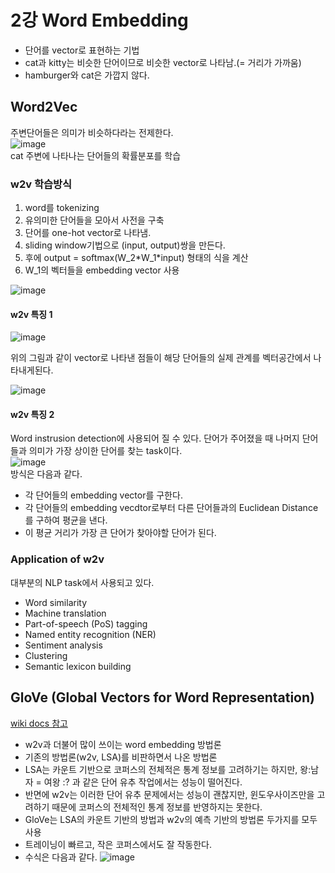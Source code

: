 # 2강 Word Embedding

- 단어를 vector로 표현하는 기법
- cat과 kitty는 비슷한 단어이므로 비슷한 vector로 나타남.(= 거리가 가까움)
- hamburger와 cat은 가깝지 않다.

## Word2Vec
주변단어들은 의미가 비슷하다라는 전제한다.  
![image](https://user-images.githubusercontent.com/50571795/132268761-bb808cb8-2e5c-4844-b5eb-64c2ca6021fc.png)  
cat 주변에 나타나는 단어들의 확률분포를 학습

### w2v 학습방식
1. word를 tokenizing
2. 유의미한 단어들을 모아서 사전을 구축
3. 단어를 one-hot vector로 나타냄.
4. sliding window기법으로 (input, output)쌍을 만든다.
5. 후에 output = softmax(W_2\*W_1\*input) 형태의 식을 계산
6. W_1의 벡터들을 embedding vector 사용

![image](https://user-images.githubusercontent.com/50571795/132286178-f3211187-dbc5-400d-9f7f-340dddbf371b.png)



#### w2v 특징 1

![image](https://user-images.githubusercontent.com/50571795/132286399-936d1c26-60bd-4e4e-bfcc-dc1ecb029f11.png)

위의 그림과 같이 vector로 나타낸 점들이 해당 단어들의 실제 관계를 벡터공간에서 나타내게된다.

![image](https://user-images.githubusercontent.com/50571795/132286570-cd008100-c90c-4848-8a6a-17c175beccc6.png)
#### w2v 특징 2
Word instrusion detection에 사용되어 질 수 있다. 단어가 주어졌을 때 나머지 단어들과 의미가 가장 상이한 단어를 찾는 task이다.  
![image](https://user-images.githubusercontent.com/50571795/132286661-c90a7333-4730-4058-bca4-2156a5aee162.png)  
방식은 다음과 같다.
- 각 단어들의 embedding vector를 구한다.
- 각 단어들의 embedding vecdtor로부터 다른 단어들과의 Euclidean Distance를 구하여 평균을 낸다.
- 이 평균 거리가 가장 큰 단어가 찾아야할 단어가 된다.

### Application of w2v
대부분의 NLP task에서 사용되고 있다.
- Word similarity
- Machine translation
- Part-of-speech (PoS) tagging
- Named entity recognition (NER)
- Sentiment analysis
- Clustering
- Semantic lexicon building

## GloVe (Global Vectors for Word Representation)
[wiki docs 참고](https://wikidocs.net/22885)
- w2v과 더불어 많이 쓰이는 word embedding 방법론
- 기존의 방법론(w2v, LSA)를 비판하면서 나온 방법론
- LSA는 카운트 기반으로 코퍼스의 전체적은 통계 정보를 고려하기는 하지만, 왕:남자 = 여왕 :? 과 같은 단어 유추 작업에서는 성능이 떨어진다.
- 반면에 w2v는 이러한 단어 유추 문제에서는 성능이 괜찮지만, 윈도우사이즈만을 고려하기 때문에 코퍼스의 전체적인 통계 정보를 반영하지는 못한다.
- GloVe는 LSA의 카운트 기반의 방법과 w2v의 예측 기반의 방법론 두가지를 모두 사용
- 트레이닝이 빠르고, 작은 코퍼스에서도 잘 작동한다.  
- 수식은 다음과 같다.
![image](https://user-images.githubusercontent.com/50571795/132298273-3003f486-fb76-44c0-a138-06b13f22281e.png)

